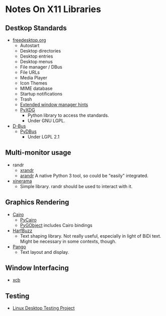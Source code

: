 # Notes On X11 Libraries

## Destkop Standards

* [freedesktop.org](https://www.freedesktop.org/wiki/Specifications/)
    * Autostart
    * Desktop directories
    * Desktop entries
    * Desktop menus
    * File manager / DBus
    * File URLs
    * Media Player
    * Icon Themes
    * MIME database
    * Startup notifications
    * Trash
    * [Extended window manager hints](https://specifications.freedesktop.org/wm-spec/wm-spec-1.4.html)
    * [PyXDG](https://www.freedesktop.org/wiki/Software/pyxdg/)
        * Python library to access the standards.
        * Under GNU LGPL.
* [D-Bus](https://www.freedesktop.org/wiki/Software/dbus/)
    * [PyDBus](https://github.com/LEW21/pydbus)
        * Under LGPL 2.1
    

## Multi-monitor usage

* randr
    * [xrandr](https://www.x.org/wiki/Projects/XRandR/)
    * [arandr](https://christian.amsuess.com/tools/arandr/)
        A native Python 3 tool, so could be "easily" integrated.
* [xinerama](https://www.x.org/releases/X11R7.7/doc/man/man3/Xinerama.3.xhtml)
    * Simple library.  randr should be used to interact with it.

## Graphics Rendering

* [Cairo](https://www.cairographics.org/)
    * [PyCairo](https://www.cairographics.org/pycairo/)
    * [PyGObject](https://wiki.gnome.org/action/show/Projects/PyGObject) includes Cairo bindings
* [HarfBuzz](https://www.freedesktop.org/wiki/Software/HarfBuzz/)
    * Text shaping library.  Not really useful, especially in light of BiDi text.  Might be necessary in some contexts, though.
* [Pango](https://pango.gnome.org/)
    * Text layout and display.

## Window Interfacing

* [xcb](https://xcb.freedesktop.org/)

## Testing

* [Linux Desktop Testing Project](https://github.com/ldtp/ldtp2)
